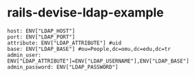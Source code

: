 # rails-devise-ldap-example

    host: ENV["LDAP_HOST"]
    port: ENV["LDAP_PORT"]
    attribute: ENV["LDAP_ATTRIBUTE"] #uid
    base: ENV["LDAP_BASE"] #ou=People,dc=omu,dc=edu,dc=tr
    admin_user: ENV["LDAP_ATTRIBUTE"]=ENV["LDAP_USERNAME"],ENV["LDAP_BASE"]
    admin_password: ENV["LDAP_PASSWORD"]
